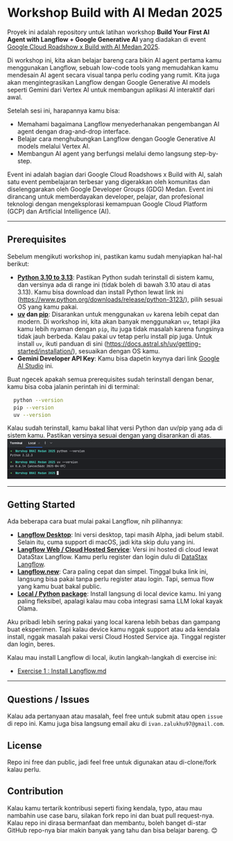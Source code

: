 # Workshop Build with AI Medan 2025

Proyek ini adalah repository untuk latihan workshop **Build Your First AI Agent with Langflow + Google Generative AI** yang diadakan di event [Google Cloud Roadshow x Build with AI Medan 2025](https://gdg.community.dev/events/details/google-gdg-medan-presents-google-cloud-roadshows-x-build-with-ai-medan-2025/).

Di workshop ini, kita akan belajar bareng cara bikin AI agent pertama kamu menggunakan Langflow, sebuah low-code tools yang memudahkan kamu mendesain AI agent secara visual tanpa perlu coding yang rumit. Kita juga akan mengintegrasikan Langflow dengan Google Generative AI models seperti Gemini dari Vertex AI untuk membangun aplikasi AI interaktif dari awal.

Setelah sesi ini, harapannya kamu bisa:
- Memahami bagaimana Langflow menyederhanakan pengembangan AI agent dengan drag-and-drop interface.
- Belajar cara menghubungkan Langflow dengan Google Generative AI models melalui Vertex AI.
- Membangun AI agent yang berfungsi melalui demo langsung step-by-step.

Event ini adalah bagian dari Google Cloud Roadshows x Build with AI, salah satu event pembelajaran terbesar yang digerakkan oleh komunitas dan diselenggarakan oleh Google Developer Groups (GDG) Medan. Event ini dirancang untuk memberdayakan developer, pelajar, dan profesional teknologi dengan mengeksplorasi kemampuan Google Cloud Platform (GCP) dan Artificial Intelligence (AI).


---

## Prerequisites
Sebelum mengikuti workshop ini, pastikan kamu sudah menyiapkan hal-hal berikut:
- **[Python 3.10 to 3.13](https://www.python.org/downloads/release/python-3120/)**: Pastikan Python sudah terinstall di sistem kamu, dan versinya ada di range ini (tidak boleh di bawah 3.10 atau di atas 3.13). Kamu bisa download dan install Python lewat link ini (https://www.python.org/downloads/release/python-3123/), pilih sesuai OS yang kamu pakai.
- **[uv](https://docs.astral.sh/uv/getting-started/installation/) dan [pip](https://pypi.org/project/pip/)**: Disarankan untuk menggunakan `uv` karena lebih cepat dan modern. Di workshop ini, kita akan banyak menggunakan `uv`, tetapi jika kamu lebih nyaman dengan `pip`, itu juga tidak masalah karena fungsinya tidak jauh berbeda. Kalau pakai uv tetap perlu install pip juga. Untuk install `uv`, ikuti panduan di sini (https://docs.astral.sh/uv/getting-started/installation/), sesuaikan dengan OS kamu. 
- **Gemini Developer API Key**: Kamu bisa dapetin keynya dari link [Google AI Studio](https://aistudio.google.com/apikey) ini.

Buat ngecek apakah semua prerequisites sudah terinstall dengan benar, kamu bisa coba jalanin perintah ini di terminal:
```bash
  python --version
  pip --version
  uv --version
```
Kalau sudah terinstall, kamu bakal lihat versi Python dan uv/pip yang ada di sistem kamu. Pastikan versinya sesuai dengan yang disarankan di atas.
![prerequisites.png](images/prerequisites.png)


---


## Getting Started
Ada beberapa cara buat mulai pakai Langflow, nih pilihannya:

- **[Langflow Desktop](https://docs.langflow.org/get-started-installation#install-and-run-langflow-desktop)**: Ini versi desktop, tapi masih Alpha, jadi belum stabil. Selain itu, cuma support di macOS, jadi kita skip dulu yang ini.
- **[Langflow Web / Cloud Hosted Service](https://docs.langflow.org/get-started-installation#datastax-langflow)**: Versi ini hosted di cloud lewat DataStax Langflow. Kamu perlu register dan login dulu di [DataStax Langflow](https://astra.datastax.com/signup?type=langflow).
- **[Langflow.new](https://langflow.new/ui)**: Cara paling cepat dan simpel. Tinggal buka link ini, langsung bisa pakai tanpa perlu register atau login. Tapi, semua flow yang kamu buat bakal public.
- **[Local / Python package](https://docs.langflow.org/get-started-installation#install-and-run-langflow-oss)**: Install langsung di local device kamu. Ini yang paling fleksibel, apalagi kalau mau coba integrasi sama LLM lokal kayak Olama.

Aku pribadi lebih sering pakai yang local karena lebih bebas dan gampang buat eksperimen. Tapi kalau device kamu nggak support atau ada kendala install, nggak masalah pakai versi Cloud Hosted Service aja. Tinggal register dan login, beres.

Kalau mau install Langflow di local, ikutin langkah-langkah di exercise ini:
* [Exercise 1 : Install Langflow.md](exercises/exercise%201%20%3A%20Install%20Langflow.md)

---

## Questions / Issues
Kalau ada pertanyaan atau masalah, feel free untuk submit atau open `issue` di repo ini. Kamu juga bisa langsung email aku di `ivan.zalukhu97@gmail.com`.


## License
Repo ini free dan public, jadi feel free untuk digunakan atau di-clone/fork kalau perlu.

## Contribution
Kalau kamu tertarik kontribusi seperti fixing kendala, typo, atau mau nambahin use case baru, silakan fork repo ini dan buat pull request-nya. Kalau repo ini dirasa bermanfaat dan membantu, boleh banget di-star GitHub repo-nya biar makin banyak yang tahu dan bisa belajar bareng. 😊
